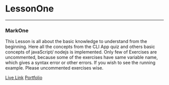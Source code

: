 # LessonOne
---

### MarkOne
This Lesson is all about the basic knowledge to understand from the beginning.
Here all the concepts from the CLI App quiz and others basic concepts of javaScript/ nodejs is implemented.
Only few of Exercises are uncommented, because some of the exercises have same variable name, which gives a syntax error or other errors.
If you wish to see the running example. Please uncommented exercises wise.

[Live Link](https://replit.com/@Realsantosm/final-LessonOne?embeded=1&output=1#index.js)  [Portfolio](https://angrysantos.netlify.app/)

